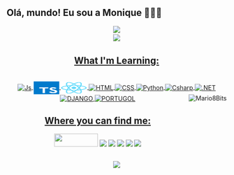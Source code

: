 ## Olá, mundo! Eu sou a Monique 👩‍💻🚀

<div align="center">
  <img height="350em" src="https://media.giphy.com/media/wpoLqr5FT1sY0/giphy.gif?cid=ecf05e47720zdy6tklk0md74dz183toia6q6bwcyzoq1yijx&rid=giphy.gif&ct=g">
 <div>
  <a href="https://www.linkedin.com/in/devfullstackpython/">
  <img height="180em" src="https://github-readme-stats.vercel.app/api?username=moniqueds&show_icons=true&theme=buefy&include_all_commits=true&count_private=true"/>
  </div>
  
## What I'm Learning:
   
<div style="display: inline_block"><br>
  <img align="center" alt="Js" height="30" width="60" src="https://img.shields.io/badge/JavaScript-323330?style=for-the-badge&logo=javascript&logoColor=F7DF1E">
  <img align="center" alt="Ts" height="30" width="60" src="https://raw.githubusercontent.com/devicons/devicon/master/icons/typescript/typescript-plain.svg">
  <img align="center" alt="React" height="30" width="60" src="https://raw.githubusercontent.com/devicons/devicon/master/icons/react/react-original.svg">
  <img align="center" alt="HTML" height="30" width="60" src="https://img.shields.io/badge/HTML5-E34F26?style=for-the-badge&logo=html5&logoColor=white">
  <img align="center" alt="CSS" height="30" width="60" src="https://img.shields.io/badge/CSS-239120?&style=for-the-badge&logo=css3&logoColor=white">
  <img align="center" alt="Python" height="30" width="60" src="https://img.shields.io/badge/Python-14354C?style=for-the-badge&logo=python&logoColor=white">
  <img align="center" alt="Csharp" height="30" width="60" src="https://img.shields.io/badge/C%23-239120?style=for-the-badge&logo=c-sharp&logoColor=white">
  <img align="center" alt=".NET" height="30" width="60" src="https://img.shields.io/badge/.NET-5C2D91?style=for-the-badge&logo=.net&logoColor=white">
  <img align="center" alt="DJANGO" height="30" width="60" src="https://img.shields.io/badge/Django-092E20?style=for-the-badge&logo=django&logoColor=white"> 
  <img align="center" alt="PORTUGOL" height="30" width="60" src="https://uploaddeimagens.com.br/images/003/443/966/full/unnamed.jpg?1632331205"> 
  <img height="150px" align="right" alt="Mario8Bits" src="https://i.pinimg.com/originals/b6/90/40/b69040ba12c1b3a9d9d998e3e67154e9.gif">    
</div>
      
## 
   
## Where you can find me:
   
<div> 
  <a href="https://codepen.io/moniqueds" target="_blank"><img height="30" width="100" src="https://user-images.githubusercontent.com/89393449/134171826-8a0f30a3-d2bf-4206-99cc-e1ccd35c2e8b.png" target="_blank"></a>
  <a href="https://www.youtube.com/channel/UCqU_-MA_LMloOyPbOzHYNRA" target="_blank"><img src="https://img.shields.io/badge/YouTube-FF0000?style=for-the-badge&logo=youtube&logoColor=white" target="_blank"></a>
  <a href="https://www.instagram.com/moniqueds/" target="_blank"><img src="https://img.shields.io/badge/-Instagram-%23E4405F?style=for-the-badge&logo=instagram&logoColor=white" target="_blank"></a>
 	<a href="https://www.facebook.com/moniqueds90" target="_blank"><img src="https://img.shields.io/badge/Facebook-1877F2?style=for-the-badge&logo=facebook&logoColor=white" target="_blank"></a>
  <a href = "mailto:xmoneex@gmail.com"><img src="https://img.shields.io/badge/-Gmail-%23333?style=for-the-badge&logo=gmail&logoColor=white" target="_blank"></a>
  <a href="https://www.linkedin.com/in/devfullstackpython/" target="_blank"><img src="https://img.shields.io/badge/-LinkedIn-%230077B5?style=for-the-badge&logo=linkedin&logoColor=white" target="_blank"></a> 

## 
  
 <img src="https://c.tenor.com/BGtEPEfU4hsAAAAC/donkeykong-nintendo.gif">
  
</div>
